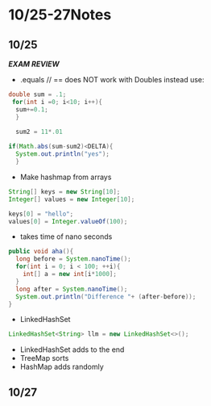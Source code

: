 # 10/25-27Notes

## 10/25
***EXAM REVIEW***

* .equals // == does NOT work with Doubles instead use:

```java
double sum = .1;
 for(int i =0; i<10; i++){
  sum+=0.1;
  }
  
  sum2 = 11*.01

if(Math.abs(sum-sum2)<DELTA){
  System.out.println("yes");
  }

```

* Make hashmap from arrays

```java
String[] keys = new String[10];
Integer[] values = new Integer[10];

keys[0] = "hello";
values[0] = Integer.valueOf(100);
```

* takes time of nano seconds

```java
public void aha(){
  long before = System.nanoTime();
  for(int i = 0; i < 100; ++i){
    int[] a = new int[i*1000];
  }
  long after = System.nanoTime();
  System.out.println("Difference "+ (after-before));
}
```

* LinkedHashSet

```java
LinkedHashSet<String> llm = new LinkedHashSet<>();
```

* LinkedHashSet adds to the end
* TreeMap sorts
* HashMap adds randomly







## 10/27
